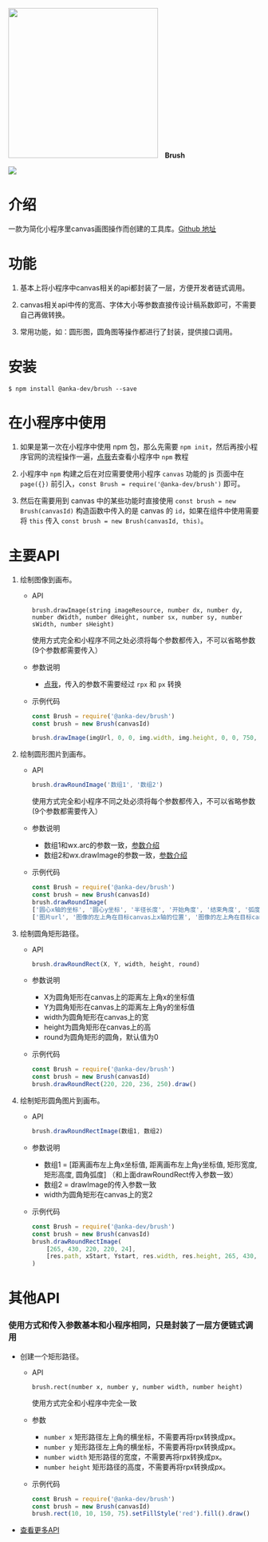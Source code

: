 <p>
    <img src="https://user-images.githubusercontent.com/10026019/48325653-9fb60800-e671-11e8-9e5f-46e625d8159f.png" width="300"/>
    <b>&nbsp;&nbsp;&nbsp;Brush</b>
</p>
<p>
    <a href="https://www.npmjs.com/package/@anka-dev/brush">
        <img src="https://badge.fury.io/js/%40anka-dev%2Fbrush.svg"/>
    </a>
</p>

# 介绍

一款为简化小程序里canvas画图操作而创建的工具库。[Github 地址](https://github.com/iException/anka-brush)

# 功能

1. 基本上将小程序中canvas相关的api都封装了一层，方便开发者链式调用。

2. canvas相关api中传的宽高、字体大小等参数直接传设计稿系数即可，不需要自己再做转换。

3. 常用功能，如：圆形图，圆角图等操作都进行了封装，提供接口调用。

# 安装

```shell
$ npm install @anka-dev/brush --save
```

# 在小程序中使用

1. 如果是第一次在小程序中使用 npm 包，那么先需要 `npm init`，然后再按小程序官网的流程操作一遍，[点我](https://developers.weixin.qq.com/miniprogram/dev/devtools/npm.html)去查看小程序中 `npm` 教程

2. 小程序中 `npm` 构建之后在对应需要使用小程序 `canvas` 功能的 js 页面中在 `page({})` 前引入，`const Brush = require('@anka-dev/brush')` 即可。

3. 然后在需要用到 canvas 中的某些功能时直接使用 `const brush = new Brush(canvasId)` 构造函数中传入的是 canvas 的 `id`，如果在组件中使用需要将 `this` 传入 `const brush = new Brush(canvasId, this)`。

# 主要API

1. 绘制图像到画布。

    - API

        ```
        brush.drawImage(string imageResource, number dx, number dy, number dWidth, number dHeight, number sx, number sy, number sWidth, number sHeight)
        ```
        使用方式完全和小程序不同之处必须将每个参数都传入，不可以省略参数(9个参数都需要传入）

    - 参数说明

        * [点我](https://developers.weixin.qq.com/miniprogram/dev/api/canvas/CanvasContext.drawImage.html)，传入的参数不需要经过 `rpx` 和 `px` 转换

    - 示例代码

        ```javascript
        const Brush = require('@anka-dev/brush')
        const brush = new Brush(canvasId)

        brush.drawImage(imgUrl, 0, 0, img.width, img.height, 0, 0, 750, 1221).draw()
        ```

2. 绘制圆形图片到画布。

    - API

        ```javascript
        brush.drawRoundImage('数组1', '数组2')
        ```
        使用方式完全和小程序不同之处必须将每个参数都传入，不可以省略参数(9个参数都需要传入）

    - 参数说明

        * 数组1和wx.arc的参数一致，[参数介绍](https://developers.weixin.qq.com/miniprogram/dev/api/canvas/CanvasContext.drawImage.html)
        * 数组2和wx.drawImage的参数一致，[参数介绍](https://developers.weixin.qq.com/miniprogram/dev/api/canvas/CanvasContext.arc.html)

    * 示例代码

        ```javascript
        const Brush = require('@anka-dev/brush')
        const brush = new Brush(canvasId)
        brush.drawRoundImage(
        ['圆心x轴的坐标', '圆心y坐标', '半径长度', '开始角度', '结束角度', '弧度的方向是否是逆时针'],
        ['图片url', '图像的左上角在目标canvas上x轴的位置', '图像的左上角在目标canvas上y轴的位置', '绘制图像的宽度', '绘制图像的高度', '图片在canvas上显示的x坐标', '图片在canvas上显示的y坐标', '图片在canvas上显示的宽', '图片在canvas上显示的高']).draw()
        ```

3. 绘制圆角矩形路径。

    - API

        ```javascript
        brush.drawRoundRect(X, Y, width, height, round)
        ```

    - 参数说明

        * X为圆角矩形在canvas上的距离左上角x的坐标值
        * Y为圆角矩形在canvas上的距离左上角y的坐标值
        * width为圆角矩形在canvas上的宽
        * height为圆角矩形在canvas上的高
        * round为圆角矩形的圆角，默认值为0

    - 示例代码

        ```javascript
        const Brush = require('@anka-dev/brush')
        const brush = new Brush(canvasId)
        brush.drawRoundRect(220, 220, 236, 250).draw()
        ```

4. 绘制矩形圆角图片到画布。

    - API

        ```javascript
        brush.drawRoundRectImage(数组1, 数组2)
        ```

    - 参数说明

        * 数组1 = [距离画布左上角x坐标值, 距离画布左上角y坐标值, 矩形宽度, 矩形高度, 圆角弧度]  （和上面drawRoundRect传入参数一致）
        * 数组2 = drawImage的传入参数一致
        * width为圆角矩形在canvas上的宽2

    * 示例代码

        ```javascript
        const Brush = require('@anka-dev/brush')
        const brush = new Brush(canvasId)
        brush.drawRoundRectImage(
            [265, 430, 220, 220, 24],
            [res.path, xStart, Ystart, res.width, res.height, 265, 430, 220, 220]
        )
        ```

# 其他API

### 使用方式和传入参数基本和小程序相同，只是封装了一层方便链式调用

- 创建一个矩形路径。

    - API

        ```
        brush.rect(number x, number y, number width, number height)
        ```
        使用方式完全和小程序中完全一致

    - 参数

        * `number x` 矩形路径左上角的横坐标，不需要再将rpx转换成px。
        * `number y` 矩形路径左上角的横坐标，不需要再将rpx转换成px。
        * `number width` 矩形路径的宽度，不需要再将rpx转换成px。
        * `number height` 矩形路径的高度，不需要再将rpx转换成px。

    - 示例代码

        ```javascript
        const Brush = require('@anka-dev/brush')
        const brush = new Brush(canvasId)
        brush.rect(10, 10, 150, 75).setFillStyle('red').fill().draw()
        ```
- [查看更多API](https://github.com/iException/anka-brush/blob/master/index.js)
